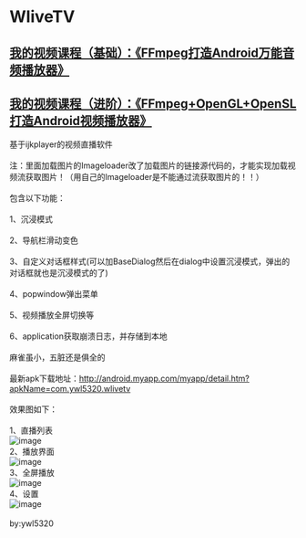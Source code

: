 # WliveTV
## [我的视频课程（基础）：《FFmpeg打造Android万能音频播放器》](https://edu.csdn.net/course/detail/6842)
## [我的视频课程（进阶）：《FFmpeg+OpenGL+OpenSL打造Android视频播放器》](https://edu.csdn.net/course/detail/8036)
基于ijkplayer的视频直播软件<br/><br/>
注：里面加载图片的Imageloader改了加载图片的链接源代码的，才能实现加载视频流获取图片！（用自己的Imageloader是不能通过流获取图片的！！）<br/><br/>
包含以下功能：<br/><br/>
1、沉浸模式<br/><br/>
2、导航栏滑动变色<br/><br/>
3、自定义对话框样式(可以加BaseDialog然后在dialog中设置沉浸模式，弹出的对话框就也是沉浸模式的了)<br/><br/>
4、popwindow弹出菜单<br/><br/>
5、视频播放全屏切换等<br/><br/>
6、application获取崩溃日志，并存储到本地<br/><br/>
麻雀虽小，五脏还是俱全的<br/><br/>
最新apk下载地址：http://android.myapp.com/myapp/detail.htm?apkName=com.ywl5320.wlivetv<br/><br/>
效果图如下：<br/><br/>
1、直播列表<br/>
![image](https://github.com/wanliyang1990/WliveTV/blob/master/images/1.png)<br/>
2、播放界面<br/>
![image](https://github.com/wanliyang1990/WliveTV/blob/master/images/2.png)<br/>
3、全屏播放<br/>
![image](https://github.com/wanliyang1990/WliveTV/blob/master/images/3.png)<br/>
4、设置<br/>
![image](https://github.com/wanliyang1990/WliveTV/blob/master/images/4.png)<br/>
<br/>
by:ywl5320
